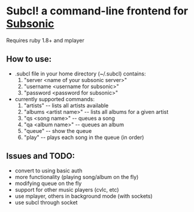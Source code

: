 Subcl! a command-line frontend for [Subsonic][sub]
==================================================

[sub]: http://subsonic.org

Requires ruby 1.8+ and mplayer

How to use:
-----------
 - .subcl file in your home directory (~/.subcl) contains:
   1. "server &lt;name of your subsonic server>"
   2. "username &lt;username for subsonic>"
   3. "password &lt;password for subsonic>"
 - currently supported commands:
   1. "artists" -- lists all artists available
   2. "albums &lt;artist name>" -- lists all albums for a given artist
   3. "qs &lt;song name>" -- queues a song
   4. "qa &lt;album name>" -- queues an album
   5. "queue" -- show the queue
   6. "play" -- plays each song in the queue (in order)

Issues and TODO:
----------------
 - convert to using basic auth
 - more functionality (playing song/album on the fly)
 - modifying queue on the fly
 - support for other music players (cvlc, etc)
 - use mplayer, others in background mode (with sockets)
 - use subcl through socket
